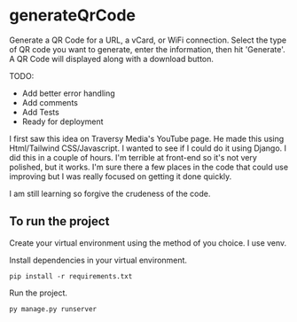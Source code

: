 # generateQrCode

Generate a QR Code for a URL, a vCard, or WiFi connection.  Select the type of QR code you want to generate, enter the information, then hit 'Generate'.   A QR Code will displayed along with a download button.

TODO:

 - Add better error handling
 - Add comments
 - Add Tests
 - Ready for deployment

I first saw this idea on Traversy Media's YouTube page.  He made this using Html/Tailwind CSS/Javascript.  I wanted to see if I could do it using Django.  I did this in a couple of hours.  I'm terrible at front-end so it's not very polished, but it works.  I'm sure there a few places in the code that could use improving but I was really focused on getting it done quickly.  

I am still learning so forgive the crudeness of the code.

## To run the project

Create your virtual environment using the method of you choice.  I use venv.

Install dependencies in your virtual environment.

```
pip install -r requirements.txt
```

Run the project.

```
py manage.py runserver
```
